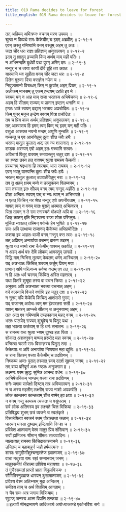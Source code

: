 ```yaml
---
title: 019 Rama decides to leave for forest
title_english: 019 Rama decides to leave for forest

---
```

तत् अप्रियम् अमित्रघ्नः वचनम् मरण उपमम् ।  
श्रुत्वा न विव्यथे रामः कैकेयीम् च इदम् अब्रवीत् ॥ २-१९-१  
एवम् अस्तु गमिष्यामि वनम् वस्तुम् अहम् तु अतः ।  
जटा चीर धरः राज्ञः प्रतिज्ञाम् अनुपालयन् ॥ २-१९-२  
इदम् तु ज्ञातुम् इच्चामि किम् अर्थम् माम् मही पतिः ।  
न अभिनन्दति दुर्धर्षो यथा पुरम् अरिम् दमः ॥ २-१९-३  
मन्युर् न च त्वया कार्यो देवि ब्रूहि तव अग्रतः ।  
यास्यामि भव सुप्रीता वनम् चीर जटा धरः ॥ २-१९-४  
हितेन गुरुणा पित्रा क्ऱ्तज्ञेन न्ऱ्पेण च ।  
नियुज्यमानो विश्रब्धम् किम् न कुर्यात् अहम् प्रियम् ॥ २-१९-५  
अलीकम् मानसम् तु एकम् ह्ऱ्दयम् दहति इव मे ।  
स्वयम् यन् न आह माम् राजा भरतस्य अभिषेचनम् ॥ २-१९-६  
अहम् हि सीताम् राज्यम् च प्राणान् इष्टान् धनानि च ।  
ह्ऱ्ष्टः भ्रात्रे स्वयम् दद्याम् भरताय अप्रचोदितः ॥ २-१९-७  
किम् पुनर् मनुज इन्द्रेण स्वयम् पित्रा प्रचोदितः ।  
तव च प्रिय काम अर्थम् प्रतिज्ञाम् अनुपालयन् ॥ २-१९-८  
तत् आश्वासय हि इमम् त्वम् किम् न्व् इदम् यन् मही पतिः ।  
वसुधा आसक्त नयनो मन्दम् अश्रूणि मुन्चति ॥ २-१९-९  
गच्चन्तु च एव आनयितुम् दूताः शीघ्र जवैः हयैः ।  
भरतम् मातुल कुलात् अद्य एव न्ऱ्प शासनात् ॥ २-१९-१०  
दण्डक अरण्यम् एषो अहम् इतः गच्चामि सत्वरः ।  
अविचार्य पितुर् वाक्यम् समावस्तुम् चतुर् दश ॥ २-१९-११  
सा ह्ऱ्ष्टा तस्य तत् वाक्यम् श्रुत्वा रामस्य कैकयी ।  
प्रस्थानम् श्रद्दधाना हि त्वरयाम् आस राघवम् ॥ २-१९-१२  
एवम् भवतु यास्यन्ति दूताः शीघ्र जवैः हयैः ।  
भरतम् मातुल कुलात् उपावर्तयितुम् नराः ॥ २-१९-१३  
तव तु अहम् क्षमम् मन्ये न उत्सुकस्य विलम्बनम् ।  
राम तस्मात् इतः शीघ्रम् वनम् त्वम् गन्तुम् अर्हसि ॥ २-१९-१४  
व्रीडा अन्वितः स्वयम् यच् च न्ऱ्पः त्वाम् न अभिभाषते ।  
न एतत् किंचिन् नर श्रेष्ठ मन्युर् एषो अपनीयताम् ॥ २-१९-१५  
यावत् त्वम् न वनम् यातः पुरात् अस्मात् अभित्वरन् ।  
पिता तावन् न ते राम स्नास्यते भोक्ष्यते अपि वा ॥ २-१९-१६  
धिक् कष्टम् इति निह्श्वस्य राजा शोक परिप्लुतः ।  
मूर्चितः न्यपतत् तस्मिन् पर्यन्के हेम भूषिते ॥ २-१९-१७  
रामः अपि उत्थाप्य राजानम् कैकेय्या अभिप्रचोदितः ।  
कशया इव आहतः वाजी वनम् गन्तुम् क्ऱ्त त्वरः ॥ २-१९-१८  
तत् अप्रियम् अनार्याया वचनम् दारुण उदरम् ।  
श्रुत्वा गत व्यथो रामः कैकेयीम् वाक्यम् अब्रवीत् ॥ २-१९-१९  
न अहम् अर्थ परः देवि लोकम् आवस्तुम् उत्सहे ।  
विद्धि माम् ऱ्षिभिस् तुल्यम् केवलम् धर्मम् आस्थितम् ॥ २-१९-२०  
यद् अत्रभवतः किंचित् शक्यम् कर्तुम् प्रियम् मया ।  
प्राणान् अपि परित्यज्य सर्वथा क्ऱ्तम् एव तत् ॥ २-१९-२१  
न हि अतः धर्म चरणम् किंचित् अस्ति महत्तरम् ।  
यथा पितरि शुश्रूषा तस्य वा वचन क्रिया ॥ २-१९-२२  
अनुक्तः अपि अत्रभवता भवत्या वचनात् अहम् ।  
वने वत्स्यामि विजने वर्षाणि इह चतुर् दश ॥ २-१९-२३  
न नूनम् मयि कैकेयि किंचित् आशंससे गुणम् ।  
यद् राजानम् अवोचः त्वम् मम ईश्वरतरा सती ॥ २-१९-२४  
यावन् मातरम् आप्ऱ्च्चे सीताम् च अनुनयाम्य् अहम् ।  
ततः अद्य एव गमिष्यामि दण्डकानाम् महद् वनम् ॥ २-१९-२५  
भरतः पालयेद् राज्यम् शुश्रूषेच् च पितुर् यथा ।  
तहा भवत्या कर्तव्यम् स हि धर्मः सनातनः ॥ २-१९-२६  
स रामस्य वचः श्रुत्वा भ्ऱ्शम् दुह्ख हतः पिता ।  
शोकात् अशक्नुवन् बाष्पम् प्ररुरोद महा स्वनम् ॥ २-१९-२७  
वन्दित्वा चरणौ रामः विसम्ज्ञस्य पितुस् तदा ।  
कैकेय्याः च अपि अनार्याया निष्पपात महा द्युतिः ॥ २-१९-२८  
स रामः पितरम् क्ऱ्त्वा कैकेयीम् च प्रदक्षिणम् ।  
निष्क्रम्य अन्तः पुरात् तस्मात् स्वम् ददर्श सुह्ऱ्ज् जनम् ॥ २-१९-२९  
तम् बाष्प परिपूर्ण अक्षः प्ऱ्ष्ठतः अनुजगाम ह ।  
लक्ष्मणः परम क्रुद्धः सुमित्र आनन्द वर्धनः ॥ २-१९-३०  
आभिषेचनिकम् भाण्डम् क्ऱ्त्वा रामः प्रदक्षिणम् ।  
शनैः जगाम सापेक्षो द्ऱ्ष्टिम् तत्र अविचालयन् ॥ २-१९-३१  
न च अस्य महतीम् लक्ष्मीम् राज्य नाशो अपकर्षति ।  
लोक कान्तस्य कान्तत्वम् शीत रश्मेर् इव क्षपा ॥ २-१९-३२  
न वनम् गन्तु कामस्य त्यजतः च वसुंधराम् ।  
सर्व लोक अतिगस्य इव लक्ष्यते चित्त विक्रिया ॥ २-१९-३३  
प्रतिषिद्ध्य शुभम् छत्रं व्यजने च स्वलंकृते ।  
विसर्जयित्वा स्वजनं रथम् पौरास्तथा जन्नान् ॥ २-१९-३४  
धारयन् मनसा दुह्खम् इन्द्रियाणि निग्ऱ्ह्य च ।  
प्रविवेश आत्मवान् वेश्म मातुर प्रिय शंसिवान् ॥ २-१९-३५  
सर्वो ह्यभिजनः श्रीमान् श्रीमतः सत्यवादिनः ।  
नालक्षयत् रामस्य किंचिदाकारमानने ॥ २-१९-३६  
उचितम् च महाबाहुर्न जहौ हर्षमात्मनः ।  
शारदः समुदीर्णांशुश्चन्द्रस्तेज इवात्मजम् ॥ २-१९-३७  
वाचा मधुरया रामः स्र्वं सम्मानयन् जनम् ।  
मातुस्समीपं धीरात्मा प्रविवेश महायशाः ॥ २-१७-३८  
तं गुणैस्समतां प्राप्तो भ्राता विपुलविक्रमः ।  
सौमित्रिरनुवव्राज धारयन् दुःखमात्मजम् ॥ २-१९-३९  
प्रविश्य वेश्म अतिभ्ऱ्शम् मुदा अन्वितम् ।  
समीक्ष्य ताम् च अर्थ विपत्तिम् आगताम् ।  
न चैव रामः अत्र जगाम विक्रियाम् ।  
सुह्ऱ्ज् जनस्य आत्म विपत्ति शन्कया ॥ २-१९-४०  
॥ इत्यार्षे श्रीमद्रामायणे आदिकाव्ये अयोध्याकाण्डे एकोनविंशः सर्गः ॥